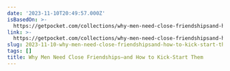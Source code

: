 ```yaml
---
date: '2023-11-10T20:49:57.000Z'
isBasedOn: >-
  https://getpocket.com/collections/why-men-need-close-friendshipsand-how-to-kick-start-them?utm_source=pocket-newtab-en-us
link: >-
  https://getpocket.com/collections/why-men-need-close-friendshipsand-how-to-kick-start-them?utm_source=pocket-newtab-en-us
slug: 2023-11-10-why-men-need-close-friendshipsand-how-to-kick-start-them
tags: []
title: Why Men Need Close Friendships—and How to Kick-Start Them
---
```


